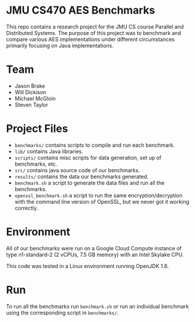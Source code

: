 # JMU CS470 AES Benchmarks
This repo contains a research project for the JMU CS course Parallel and Distributed Systems. The purpose of this project was to benchmark and compare various AES implementations under different circumstances primarily focusing on Java implementations.

# Team
* Jason Brake
* Will Dickison
* Michael McGloin
* Steven Taylor

# Project Files
* `benchmarks/` contains scripts to compile and run each benchmark.
* `lib/` contains Java libraries.
* `scripts/` contains misc scripts for data generation, set up of benchmarks, etc.
* `src/` contains java source code of our benchmarks.
* `results/` contains the data our benchmarks generated.
* `benchmark.sh` a script to generate the data files and run all the benchmarks.
* `openssl_benchmark.sh` a script to run the same encryption/decryption with the command line version of OpenSSL, but we never got it working correctly.

# Environment
All of our benchmarks were run on a Google Cloud Compute instance of type n1-standard-2 (2 vCPUs, 7.5 GB memory) with an Intel Skylake CPU.

This code was tested in a Linux environment running OpenJDK 1.8.

# Run
To run all the benchmarks run `benchmark.sh` or run an individual benchmark using the corresponding script in `benchmarks/`.
